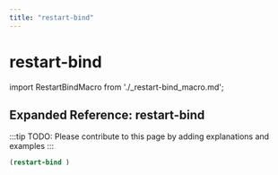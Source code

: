 ```yaml
---
title: "restart-bind"
---
```


# restart-bind

import RestartBindMacro from './_restart-bind_macro.md';

<RestartBindMacro />

## Expanded Reference: restart-bind

:::tip
TODO: Please contribute to this page by adding explanations and examples
:::

```lisp
(restart-bind )
```
